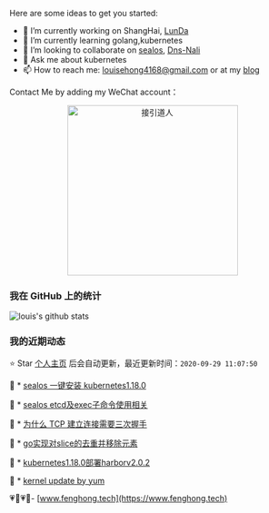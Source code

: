 Here are some ideas to get you started:

- 🔭 I’m currently working on ShangHai,  [LunDa](https://www.learnta.com/) 
- 🌱 I’m currently learning golang,kubernetes
- 👯 I’m looking to collaborate on [sealos](https://github.com/fanux/sealos), [Dns-Nali](https://github.com/zu1k/nali/pull/16)
- 💬 Ask me about kubernetes
- 📫 How to reach me: louisehong4168@gmail.com or at my [blog](https://www.fenghong.tech/)

Contact Me by adding my WeChat account：
<div align="center">
  <p>
    
  <img src="https://www.fenghong.tech/images/images/wechat-qrcode.png" width="300" alt="接引道人" />

  </p>
</div>

### 我在 GitHub 上的统计

![louis's github stats](https://github-readme-stats.vercel.app/api?username=oldthreefeng&show_icons=true&hide_border=false)

<!--events start -->

### 我的近期动态

⭐️ Star [个人主页](https://github.com/oldthreefeng/oldthreefeng) 后会自动更新，最近更新时间：`2020-09-29 11:07:50`

📝 *  [sealos 一键安装 kubernetes1.18.0](https://www.fenghong.tech/blog/kubernetes/sealos-install/)

 
📝 *  [sealos etcd及exec子命令使用相关](https://www.fenghong.tech/blog/kubernetes/sealos-etcd-backup-exec/)

 
📝 *  [为什么 TCP 建立连接需要三次握手](https://www.fenghong.tech/blog/technology/why-tcp-three-way-hanshake/)

 
📝 *  [go实现对slice的去重并移除元素](https://www.fenghong.tech/blog/algorithm/go-slice-deduplicate/)

 
📝 *  [kubernetes1.18.0部署harborv2.0.2](https://www.fenghong.tech/blog/kubernetes/kubernetes-harbor-nginx-ingress/)

 
📝 *  [kernel update by yum](https://www.fenghong.tech/blog/technology/kernel-update/)

 


<!--events end -->

 💗🌙💗🌙- [www.fenghong.tech](https://www.fenghong.tech)
